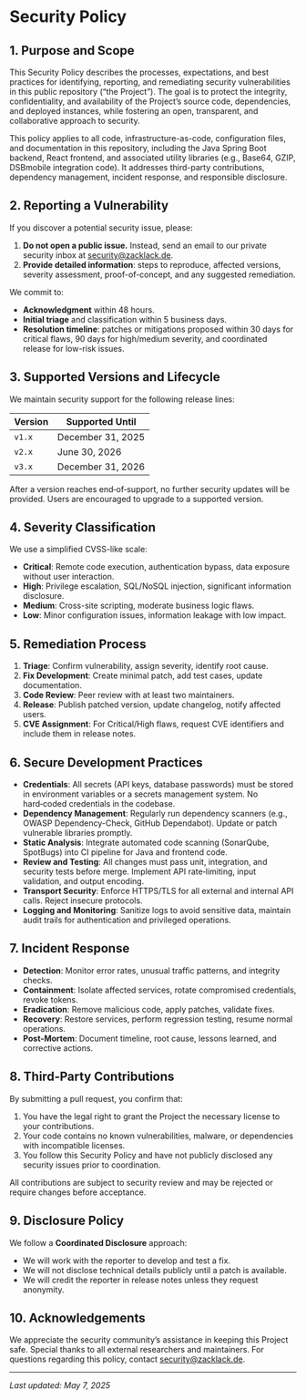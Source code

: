 # Security Policy

## 1. Purpose and Scope

This Security Policy describes the processes, expectations, and best practices for identifying, reporting, and remediating security vulnerabilities in this public repository (“the Project”). The goal is to protect the integrity, confidentiality, and availability of the Project’s source code, dependencies, and deployed instances, while fostering an open, transparent, and collaborative approach to security.

This policy applies to all code, infrastructure-as-code, configuration files, and documentation in this repository, including the Java Spring Boot backend, React frontend, and associated utility libraries (e.g., Base64, GZIP, DSBmobile integration code). It addresses third-party contributions, dependency management, incident response, and responsible disclosure.

## 2. Reporting a Vulnerability

If you discover a potential security issue, please:

1. **Do not open a public issue.** Instead, send an email to our private security inbox at [security@zacklack.de](mailto:security@zaclack.de).
2. **Provide detailed information**: steps to reproduce, affected versions, severity assessment, proof-of-concept, and any suggested remediation.

We commit to:

* **Acknowledgment** within 48 hours.
* **Initial triage** and classification within 5 business days.
* **Resolution timeline**: patches or mitigations proposed within 30 days for critical flaws, 90 days for high/medium severity, and coordinated release for low-risk issues.

## 3. Supported Versions and Lifecycle

We maintain security support for the following release lines:

| Version | Supported Until   |
| ------- | ----------------- |
| `v1.x`  | December 31, 2025 |
| `v2.x`  | June 30, 2026     |
| `v3.x`  | December 31, 2026 |

After a version reaches end‑of‑support, no further security updates will be provided. Users are encouraged to upgrade to a supported version.

## 4. Severity Classification

We use a simplified CVSS-like scale:

* **Critical**: Remote code execution, authentication bypass, data exposure without user interaction.
* **High**: Privilege escalation, SQL/NoSQL injection, significant information disclosure.
* **Medium**: Cross-site scripting, moderate business logic flaws.
* **Low**: Minor configuration issues, information leakage with low impact.

## 5. Remediation Process

1. **Triage**: Confirm vulnerability, assign severity, identify root cause.
2. **Fix Development**: Create minimal patch, add test cases, update documentation.
3. **Code Review**: Peer review with at least two maintainers.
4. **Release**: Publish patched version, update changelog, notify affected users.
5. **CVE Assignment**: For Critical/High flaws, request CVE identifiers and include them in release notes.

## 6. Secure Development Practices

* **Credentials**: All secrets (API keys, database passwords) must be stored in environment variables or a secrets management system. No hard‑coded credentials in the codebase.
* **Dependency Management**: Regularly run dependency scanners (e.g., OWASP Dependency-Check, GitHub Dependabot). Update or patch vulnerable libraries promptly.
* **Static Analysis**: Integrate automated code scanning (SonarQube, SpotBugs) into CI pipeline for Java and frontend code.
* **Review and Testing**: All changes must pass unit, integration, and security tests before merge. Implement API rate‑limiting, input validation, and output encoding.
* **Transport Security**: Enforce HTTPS/TLS for all external and internal API calls. Reject insecure protocols.
* **Logging and Monitoring**: Sanitize logs to avoid sensitive data, maintain audit trails for authentication and privileged operations.

## 7. Incident Response

* **Detection**: Monitor error rates, unusual traffic patterns, and integrity checks.
* **Containment**: Isolate affected services, rotate compromised credentials, revoke tokens.
* **Eradication**: Remove malicious code, apply patches, validate fixes.
* **Recovery**: Restore services, perform regression testing, resume normal operations.
* **Post‑Mortem**: Document timeline, root cause, lessons learned, and corrective actions.

## 8. Third‑Party Contributions

By submitting a pull request, you confirm that:

1. You have the legal right to grant the Project the necessary license to your contributions.
2. Your code contains no known vulnerabilities, malware, or dependencies with incompatible licenses.
3. You follow this Security Policy and have not publicly disclosed any security issues prior to coordination.

All contributions are subject to security review and may be rejected or require changes before acceptance.

## 9. Disclosure Policy

We follow a **Coordinated Disclosure** approach:

* We will work with the reporter to develop and test a fix.
* We will not disclose technical details publicly until a patch is available.
* We will credit the reporter in release notes unless they request anonymity.

## 10. Acknowledgements

We appreciate the security community’s assistance in keeping this Project safe. Special thanks to all external researchers and maintainers. For questions regarding this policy, contact [security@zacklack.de](mailto:security@zacklack.de).

---

*Last updated: May 7, 2025*
